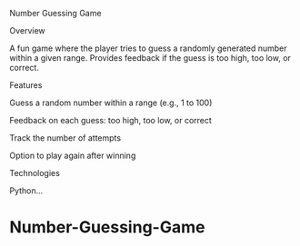 
Number Guessing Game

Overview

A fun game where the player tries to guess a randomly generated number within a given range. Provides feedback if the guess is too high, too low, or correct.

Features

Guess a random number within a range (e.g., 1 to 100)

Feedback on each guess: too high, too low, or correct

Track the number of attempts

Option to play again after winning


Technologies

Python...

# Number-Guessing-Game